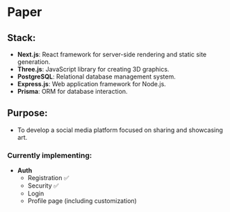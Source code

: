 # Paper

## Stack:
- **Next.js**: React framework for server-side rendering and static site generation.
- **Three.js**: JavaScript library for creating 3D graphics.
- **PostgreSQL**: Relational database management system.
- **Express.js**: Web application framework for Node.js.
- **Prisma**: ORM for database interaction.

## Purpose:
- To develop a social media platform focused on sharing and showcasing art.

### Currently implementing:
- **Auth**
  - Registration ✅
  - Security ✅
  - Login
  - Profile page (including customization)
